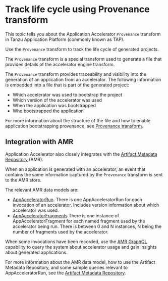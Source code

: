 # Track life cycle using Provenance transform

This topic tells you about the Application Accelerator `Provenance` transform in Tanzu Application
Platform (commonly known as TAP).

Use the `Provenance` transform to track the life cycle of generated projects.

The `Provenance` transform is a special transform used to generate a file that
provides details of the accelerator engine transform.

The `Provenance` transform provides traceability and visibility into the generation of an application
from an accelerator. The following information is embedded into a file that is part of the generated
project:

- Which accelerator was used to bootstrap the project
- Which version of the accelerator was used
- When the application was bootstrapped
- Who bootstrapped the application

For more information about the structure of the file and how to enable application bootstrapping
provenance, see [Provenance transform](creating-accelerators/transforms/provenance.hbs.md).

## <a id="amr"></a> Integration with AMR

Application Accelerator also closely integrates with the [Artifact Metadata Repository](../scst-store/overview.hbs.md) (AMR).

When an application is generated with an accelerator, an event that contains the same information captured by the `Provenance` transform is sent to the AMR store.

The relevant AMR data models are:

- [AppAcceleratorRun](../scst-store/amr/data-model-and-concepts.hbs.md#appacceleratorruns). There is one AppAcceleratorRun for each invocation of an accelerator. Includes version information about which accelerator was used.
- [AppAcceleratorFragments](../scst-store/amr/data-model-and-concepts.hbs.md#appacceleratorfragments) There is one instance of AppAcceleratorFragment for each named fragment used by the accelerator being run. There is between 0 and N instances, N being the number of fragments used by the accelerator.

When some invocations have been recorded, use the
[AMR GraphQL](../scst-store/amr/graphql-query.hbs.md) capability to query the system about
accelerator usage and gain insights about generated applications.

For more information about the AMR data model, how to use the Artifact Metadata Repository,
and some sample queries relevant to AppAcceleratorRun, see the [Artifact Metadata Repository](../scst-store/overview.hbs.md).
